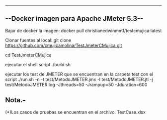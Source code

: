 -----------------------------------------
--Docker imagen para Apache JMeter 5.3--
----------------------------------------
Bajar de docker la imagen: docker pull christianedwinmm1/testcmujica:latest

Clonar fuentes al local: git clone https://github.com/cmujicamolina/TestJmeterCMujica.git

cd TestJmeterCMujica

ejecutar el shell script ./build.sh

ejecutar los test de JMETER que se encuentran en la carpeta test con el script ./run.sh -n -t test/MetodoJMETER.jmx -l test/MetodoJMETER.jtl -j test/MetodoJMETER.log -Jthreads=50 -Jrampup=50 -Jduration=600


Nota.-
-------
(*)Los casos de pruebas se encuentran en el archivo:
TestCase.xlsx
